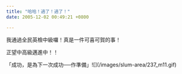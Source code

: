 ```yaml
---
title: "哈哈！過了！過了！"
date: 2005-12-02 00:49:21 +0800

---
```

<p>我通過全民英檢中級囉！真是一件可喜可賀的事！</p><p>正望中高級邁進中！！</p><p>「成功，是為下一次成功──作準備」![](/images/slum-area/237_m11.gif)</p>
